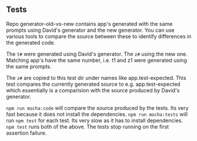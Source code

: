
## Tests

Repo generator-old-vs-new contains app's generated with the same prompts
using David's generator and the new generator. You can use various tools to compare the source
between these to identify differences in the generated code.

The `t#` were generated using David's generator. The `z#` using the new one.
Matching app's have the same number, i.e. t1 and z1 were generated using the same prompts.

The `z#` are copied to this test dir under names like app.test-expected.
This test compares the currently generated source to e.g. app.test-expected which
essentially is a comparision with the source produced by David's generator.

`npm run mocha:code` will compare the source produced by the tests. Its very fast
because it does not install the dependencies.
`npm run mocha:tests` will run `npm test` for each test. Its very slow as it has to
install dependencies.
`npm test` runs both of the above.
The tests stop running on the first assertion failure.
